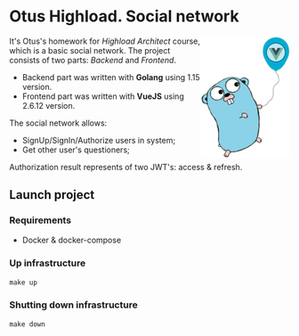 # Otus Highload. Social network

<img align="right" width="160" src="front/static/images/preview.png">

It's Otus's homework for *Highload Architect* course, which is a basic social network.
The project consists of two parts: *Backend* and *Frontend*.
- Backend part was written with **Golang** using 1.15 version. 
- Frontend part was written with **VueJS** using 2.6.12 version.

The social network allows:
- SignUp/SignIn/Authorize users in system;
- Get other user's questioners;

Authorization result represents of two JWT's: access & refresh.

## Launch project 

### Requirements
- Docker & docker-compose

### Up infrastructure
```shell script
make up
```

### Shutting down infrastructure
```shell script
make down
```

